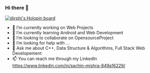 ### Hi there 👋

[![@rphi's Holopin board](https://holopin.io/api/user/board?user=sachin2709)](https://holopin.io/@sachin2709)

- 🔭 I’m currently working on Web Projects
- 🌱 I’m currently learning Android and Web Development
- 👯 I’m looking to collaborate on OpensourceProject
- 🤔 I’m looking for help with ...
- 💬  Ask me about C++, Data Structure & Algorithms, Full Stack Web Developement
- 📫 You can reach me through my LinkedIn https://www.linkedin.com/in/sachin-mishra-849a16229/


